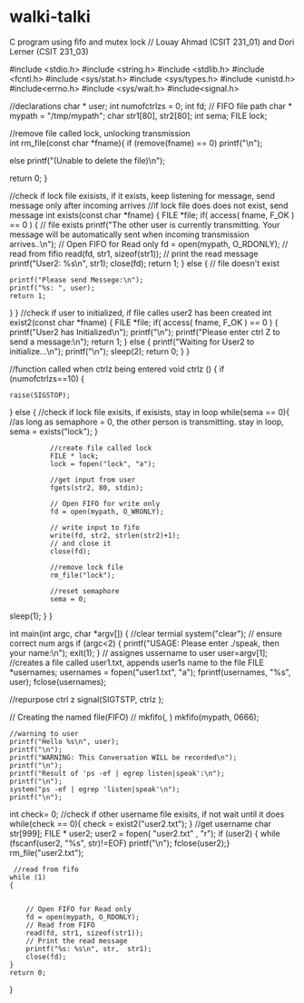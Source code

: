 # walki-talki
C program using fifo and mutex lock
// Louay Ahmad (CSIT 231_01) and Dori Lerner (CSIT 231_03) 

#include <stdio.h>
#include <string.h>
#include <stdlib.h>
#include <fcntl.h>
#include <sys/stat.h>
#include <sys/types.h>
#include <unistd.h>
#include<errno.h> 
#include <sys/wait.h>
#include<signal.h> 

//declarations
char * user;
int numofctrlzs = 0;
int fd;
// FIFO file path
char * mypath = "/tmp/mypath";
char str1[80], str2[80];
int sema;
FILE lock;


//remove file called lock, unlocking transmission  
int rm_file(const char *fname){
  if (remove(fname) == 0)
      printf("\n");
      
      
   else
      printf("(Unable to delete the file)\n");
  
   return 0;
}

//check if lock file exisists, if it exists, keep listening for message, send message only after incoming arrives
//if lock file does does not exist, send message
int exists(const char *fname)
{
    FILE *file;
    if( access( fname, F_OK ) == 0 ) {
    // file exists
    printf("The other user is currently transmitting. Your message will be automatically sent when incoming transmission arrives..\n");
    // Open FIFO for Read only
        fd = open(mypath, O_RDONLY);
        // read from fifio
        read(fd, str1, sizeof(str1));
        // print the read message
        printf("User2: %s\n", str1);
        close(fd);
    return 1;
} else {
    // file doesn't exist
    
    printf("Please send Messege:\n");
    printf("%s: ", user);
    return 1;
  }
}
//check if user to initialized, if file calles user2 has been created
int exist2(const char *fname)
{
    FILE *file;
    if( access( fname, F_OK ) == 0 ) {
      printf("User2 has Initialized\n");
      printf("\n");
      printf("Please enter ctrl Z to send a message:\n");
    return 1;
} else {
   printf("Waiting for User2 to initialize...\n");
   printf("\n");
   sleep(2);
    return 0;
}
}


//function called when ctrlz being entered 
void ctrlz ()
{
  if (numofctrlzs==10)
  {
    
    raise(SIGSTOP); 
  }
  else
  {
    //check if lock file exisits, if exisists, stay in loop 
    while(sema == 0){
      //as long as semaphore = 0, the other person is transmitting. stay in loop, 
        sema = exists("lock");
    }
    
              
              //create file called lock
              FILE * lock;
              lock = fopen("lock", "a");
              
              //get input from user
              fgets(str2, 80, stdin);

              // Open FIFO for write only
              fd = open(mypath, O_WRONLY);

              // write input to fifo
              write(fd, str2, strlen(str2)+1);
              // and close it
              close(fd);

              //remove lock file
              rm_file("lock");

              //reset semaphore
              sema = 0;
              
  
  sleep(1);
  }
}

int main(int argc, char *argv[])
{
  //clear termial
  system("clear");
  // ensure correct num args
  if (argc<2)
  {
    printf("USAGE: Please enter ./speak, then your name:\n");
    exit(1);
  }
   // assignes ussername to user
   user=argv[1];
   //creates a file called user1.txt, appends user1s name to the file
   FILE *usernames;
   usernames = fopen("user1.txt", "a");
   fprintf(usernames, "%s", user);
   fclose(usernames);

  //repurpose ctrl z
   signal(SIGTSTP, ctrlz );

   // Creating the named file(FIFO)
    // mkfifo(<pathname>, <permission>)
    mkfifo(mypath, 0666);
    
    //warning to user
    printf("Hello %s\n", user);
    printf("\n");
    printf("WARNING: This Conversation WILL be recorded\n");
    printf("\n");
    printf("Result of 'ps -ef | egrep listen|speak':\n");
    printf("\n");
    system("ps -ef | egrep 'listen|speak'\n");
    printf("\n");
    

  int check= 0;
  //check if other username file exisits, if not wait until it does
  while(check == 0){
    check = exist2("user2.txt");
  }
  //get username
  char str[999];
  FILE * user2;
  user2 = fopen( "user2.txt" , "r");
  if (user2) {
    while (fscanf(user2, "%s", str)!=EOF)
        printf("\n");
    fclose(user2);}
    rm_file("user2.txt");

     //read from fifo
    while (1)
    {
      
    
        // Open FIFO for Read only
        fd = open(mypath, O_RDONLY);
        // Read from FIFO
        read(fd, str1, sizeof(str1));
        // Print the read message
        printf("%s: %s\n", str,  str1);
        close(fd);
    }
    return 0;
  }

